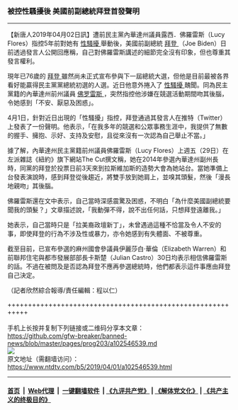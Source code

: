 ### 被控性騷擾後 美國前副總統拜登首發聲明
------------------------

<div class="post_content" itemprop="articleBody">
 <p>
  【新唐人2019年04月02日訊】遭前民主黨內華達州議員露西．佛羅雷斯（Lucy Flores）指控5年前對她有
  <a href="https://www.ntdtv.com/b5/性騷擾.htm">
   性騷擾
  </a>
  舉動後，美國前副總統
  <a href="https://www.ntdtv.com/b5/拜登.htm">
   拜登
  </a>
  （Joe Biden）日前透過發言人公開回應稱，自己對佛羅雷斯講述的細節完全沒有印象，但也尊重其發言權利。
 </p>
 <p>
  現年已76歲的
  <a href="https://www.ntdtv.com/b5/拜登.htm">
   拜登
  </a>
  雖然尚未正式宣布參與下一屆總統大選，但他是目前最被各界看好能贏得民主黨黨總統初選的人選。近日他意外捲入了
  <a href="https://www.ntdtv.com/b5/性騷擾.htm">
   性騷擾
  </a>
  醜聞。同為民主黨籍的內華達州前州議員
  <a href="https://www.ntdtv.com/b5/佛罗雷斯.htm">
   佛罗雷斯
  </a>
  ，突然指控他涉嫌在競選活動期間吻其後腦，令她感到「不安、厭惡及困惑」。
 </p>
 <p>
  4月1日，針對近日出現的「性騷擾」指控，拜登通過其發言人在推特（Twitter）上發表了一份聲明。他表示，「在我多年的競選和公眾事務生涯中，我提供了無數的握手、擁抱、示好、支持及安慰，且從來沒有一次認為自己舉止不當。」
 </p>
 <p>
  據了解，內華達州民主黨籍前州議員佛羅雷斯（Lucy Flores）上週五（29日）在左派雜誌《紐約》旗下網站The Cut撰文稱，她在2014年參選內華達州副州長時，同黨的拜登於投票日前3天來到拉斯維加斯的造勢大會為她站台。當她準備上台發表演說時，感到拜登從後趨近，將雙手放到她肩上，並嗅其頭髮，然後「漫長地親吻」其後腦。
 </p>
 <p>
  佛羅雷斯還在文中表示，自己當時深感震驚及困惑，不明白「為什麼美國副總統要聞我的頭髮？」文章描述說，「我動彈不得，說不出任何話，只想拜登遠離我。」
 </p>
 <p>
  她表示，自己當時只是「拉美裔政壇新丁」，未曾遇過這種不恰當及令人不安的事，即使拜登的行為不涉及性或暴力，亦令她感到有失體面、不被尊重。
 </p>
 <p>
  截至目前，已宣布參選的麻州國會參議員伊麗莎白‧華倫（Elizabeth Warren）和前聯邦住宅與都市發展部部長卡斯楚（Julian Castro）30日均表示相信佛羅雷斯的話。不過在被問及是否認為拜登不應再參選總統時，他們都表示這件事應由拜登自己決定。
 </p>
 <p>
  （記者欣然綜合報導/責任編輯：程以仁）
 </p>
 <div class="single_ad">
 </div>
</div>

+++++++++++++++++++++++++++++++++++++++++++++++++++++++++++<br/><br/>
手机上长按并复制下列链接或二维码分享本文章：<br/>
https://github.com/gfw-breaker/banned-news/blob/master/pages/prog203/a102546539.md <br/>
<a href='https://github.com/gfw-breaker/banned-news/blob/master/pages/prog203/a102546539.md'><img src='https://github.com/gfw-breaker/banned-news/blob/master/pages/prog203/a102546539.md.png'/></a> <br/>
原文地址（需翻墙访问）：https://www.ntdtv.com/b5/2019/04/01/a102546539.html


------------------------
#### [首页](https://github.com/gfw-breaker/banned-news/blob/master/README.md) &nbsp;|&nbsp; [Web代理](https://github.com/labour-camp/helloworld) &nbsp;|&nbsp; [一键翻墙软件](https://github.com/gfw-breaker/nogfw/blob/master/README.md) &nbsp;| [《九评共产党》](https://github.com/gfw-breaker/9ping.md/blob/master/README.md#九评之一评共产党是什么) | [《解体党文化》](https://github.com/gfw-breaker/jtdwh.md/blob/master/README.md) | [《共产主义的终极目的》](https://github.com/gfw-breaker/gczydzjmd.md/blob/master/README.md)

